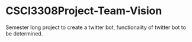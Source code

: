 # CSCI3308Project-Team-Vision
Semester long project to create a twitter bot, functionality of twitter bot to be determined.
